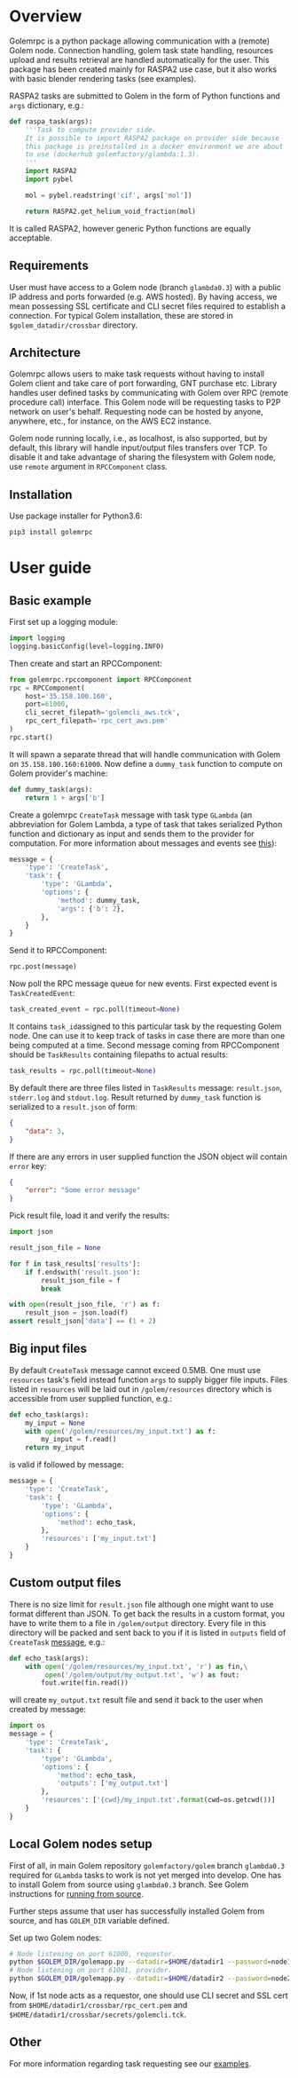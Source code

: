 # Overview 

Golemrpc is a python package allowing communication with a (remote) Golem node. Connection handling, golem task state handling, resources upload and results retrieval are handled automatically for the user. This package has been created mainly for RASPA2 use case, but it also works with basic blender rendering tasks (see examples). 

RASPA2 tasks are submitted to Golem in the form of Python functions and `args` dictionary, e.g.:

```python
def raspa_task(args):
    '''Task to compute provider side.
    It is possible to import RASPA2 package on provider side because
    this package is preinstalled in a docker environment we are about
    to use (dockerhub golemfactory/glambda:1.3).
    '''
    import RASPA2
    import pybel

    mol = pybel.readstring('cif', args['mol'])

    return RASPA2.get_helium_void_fraction(mol)
```

It is called RASPA2, however generic Python functions are equally acceptable. 

## Requirements

User must have access to a Golem node (branch `glambda0.3`) with a public IP address and ports forwarded (e.g. AWS hosted). By having access, we mean possessing SSL certificate and CLI secret files required to establish a connection. For typical Golem installation, these are stored in `$golem_datadir/crossbar` directory.

## Architecture

Golemrpc allows users to make task requests without having to install Golem client and take care of port forwarding, GNT purchase etc. Library handles user defined tasks by communicating with Golem over RPC (remote procedure call) interface. This Golem node will be requesting tasks to P2P network on user's behalf. Requesting node can be hosted by anyone, anywhere, etc., for instance, on the AWS EC2 instance.

Golem node running locally, i.e., as localhost, is also supported, but by default, this library will handle input/output files transfers over TCP. To disable it and take advantage of sharing the filesystem with Golem node, use `remote` argument in `RPCComponent` class.

## Installation

Use package installer for Python3.6:

```sh
pip3 install golemrpc
```

# User guide

## Basic example

First set up a logging module:

```python
import logging
logging.basicConfig(level=logging.INFO)
```

Then create and start an RPCComponent:

```python
from golemrpc.rpccomponent import RPCComponent
rpc = RPCComponent(
    host='35.158.100.160',
    port=61000,
    cli_secret_filepath='golemcli_aws.tck',
    rpc_cert_filepath='rpc_cert_aws.pem'
)
rpc.start()
```

It will spawn a separate thread that will handle communication with Golem on `35.158.100.160:61000`. Now define a `dummy_task` function 
to compute on Golem provider's machine:

```python
def dummy_task(args):
    return 1 + args['b']
```

Create a golemrpc `CreateTask` message with task type `GLambda` (an abbreviation for Golem Lambda, a type of task that takes serialized Python function and dictionary as input and sends them to the provider for computation. For more information about messages and events see [this](https://github.com/golemfactory/golemrpc/blob/threaded/docs/messages.md)):

```python
message = {
    'type': 'CreateTask',
    'task': {
        'type': 'GLambda',
        'options': {
            'method': dummy_task,
            'args': {'b': 2},
        },
    }
}
```

Send it to RPCComponent:

```python
rpc.post(message)
```

Now poll the RPC message queue for new events. First expected event is `TaskCreatedEvent`:

```python
task_created_event = rpc.poll(timeout=None)
```

It contains `task_id`assigned to this particular task by the requesting Golem node. One can use it to keep track of tasks in case there are more than one being computed at a time. Second message coming from RPCComponent should be `TaskResults` containing filepaths to actual results:

```python
task_results = rpc.poll(timeout=None)
```

By default there are three files listed in `TaskResults` message: `result.json`, `stderr.log` and `stdout.log`. Result returned by `dummy_task` function is serialized to a `result.json` of form:

```json
{
    "data": 3,
}
```

If there are any errors in user supplied function the JSON object will contain `error` key:

```json
{
    "error": "Some error message"
}
```

Pick result file, load it and verify the results:

```python
import json

result_json_file = None

for f in task_results['results']:
    if f.endswith('result.json'):
        result_json_file = f
        break

with open(result_json_file, 'r') as f:
    result_json = json.load(f)
assert result_json['data'] == (1 + 2)
```

## Big input files

By default `CreateTask` message cannot exceed 0.5MB. One must use `resources` task's field instead function `args` to supply bigger file inputs. Files listed in `resources` will be laid out in `/golem/resources` directory which is accessible from user supplied function, e.g.:

```python
def echo_task(args):
    my_input = None
    with open('/golem/resources/my_input.txt') as f:
        my_input = f.read()
    return my_input
```

is valid if followed by message:

```python
message = {
    'type': 'CreateTask',
    'task': {
        'type': 'GLambda',
        'options': {
            'method': echo_task,
        },
        'resources': ['my_input.txt']
    }
}
```

## Custom output files

There is no size limit for `result.json` file although one might want to use format different than JSON. To get back the results in a custom format, you have to write them to a file in `/golem/output` directory. Every file in this directory will be packed and sent back to you if it is listed in `outputs` field of `CreateTask` [message](https://github.com/golemfactory/golemrpc/blob/threaded/docs/messages.md), e.g.: 

```python
def echo_task(args):
    with open('/golem/resources/my_input.txt', 'r') as fin,\
         open('/golem/output/my_output.txt', 'w') as fout:
        fout.write(fin.read())
```

will create `my_output.txt` result file and send it back to the user when created by message:

```python
import os
message = {
    'type': 'CreateTask',
    'task': {
        'type': 'GLambda',
        'options': {
            'method': echo_task,
            'outputs': ['my_output.txt']
        },
        'resources': ['{cwd}/my_input.txt'.format(cwd=os.getcwd())]
    }
}
```

## Local Golem nodes setup

First of all, in main Golem repository `golemfactory/golem` branch `glambda0.3` required for `GLambda` tasks to work is not yet merged into develop. One has to install Golem from source using `glambda0.3` branch. See Golem instructions for [running from source](https://github.com/golemfactory/golem/wiki/Installation#running-from-the-source).

Further steps assume that user has successfully installed Golem from source, and has `GOLEM_DIR` variable defined.

Set up two Golem nodes:

 ```sh
# Node listening on port 61000, requestor.
python $GOLEM_DIR/golemapp.py --datadir=$HOME/datadir1 --password=node1 --accept-terms --rpc-address=localhost:61000	
# Node listening on port 61001, provider.
python $GOLEM_DIR/golemapp.py --datadir=$HOME/datadir2 --password=node2 --accept-terms --rpc-address=localhost:61001 --peer=localhost:40102
```

Now, if 1st node acts as a requestor, one should use CLI secret and SSL cert from `$HOME/datadir1/crossbar/rpc_cert.pem` and `$HOME/datadir1/crossbar/secrets/golemcli.tck`.

## Other

For more information regarding task requesting see our [examples](https://github.com/golemfactory/golemrpc/tree/threaded/examples).
